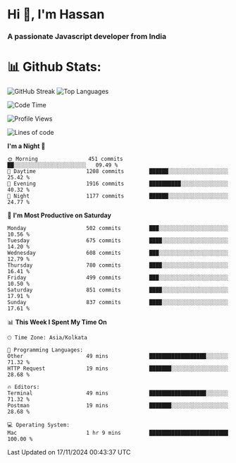 # Hi 👋, I'm Hassan
### A passionate Javascript developer from India


# 📊 Github Stats:
![GitHub Streak](https://github-readme-streak-stats.herokuapp.com/?user=codeblooded47&theme=dracula&hide_border=false)
![Top Languages](https://github-readme-stats.vercel.app/api/top-langs/?username=codeblooded47&layout=compact&theme=dracula)



<!--START_SECTION:waka-->
![Code Time](http://img.shields.io/badge/Code%20Time-869%20hrs%2039%20mins-blue)

![Profile Views](http://img.shields.io/badge/Profile%20Views-0-blue)

![Lines of code](https://img.shields.io/badge/From%20Hello%20World%20I%27ve%20Written-23.8%20million%20lines%20of%20code-blue)

**I'm a Night 🦉** 

```text
🌞 Morning                451 commits         ██░░░░░░░░░░░░░░░░░░░░░░░   09.49 % 
🌆 Daytime                1208 commits        ██████░░░░░░░░░░░░░░░░░░░   25.42 % 
🌃 Evening                1916 commits        ██████████░░░░░░░░░░░░░░░   40.32 % 
🌙 Night                  1177 commits        ██████░░░░░░░░░░░░░░░░░░░   24.77 % 
```
📅 **I'm Most Productive on Saturday** 

```text
Monday                   502 commits         ███░░░░░░░░░░░░░░░░░░░░░░   10.56 % 
Tuesday                  675 commits         ████░░░░░░░░░░░░░░░░░░░░░   14.20 % 
Wednesday                608 commits         ███░░░░░░░░░░░░░░░░░░░░░░   12.79 % 
Thursday                 780 commits         ████░░░░░░░░░░░░░░░░░░░░░   16.41 % 
Friday                   499 commits         ███░░░░░░░░░░░░░░░░░░░░░░   10.50 % 
Saturday                 851 commits         ████░░░░░░░░░░░░░░░░░░░░░   17.91 % 
Sunday                   837 commits         ████░░░░░░░░░░░░░░░░░░░░░   17.61 % 
```


📊 **This Week I Spent My Time On** 

```text
🕑︎ Time Zone: Asia/Kolkata

💬 Programming Languages: 
Other                    49 mins             ██████████████████░░░░░░░   71.32 % 
HTTP Request             19 mins             ███████░░░░░░░░░░░░░░░░░░   28.68 % 

🔥 Editors: 
Terminal                 49 mins             ██████████████████░░░░░░░   71.32 % 
Postman                  19 mins             ███████░░░░░░░░░░░░░░░░░░   28.68 % 

💻 Operating System: 
Mac                      1 hr 9 mins         █████████████████████████   100.00 % 
```


 Last Updated on 17/11/2024 00:43:37 UTC
<!--END_SECTION:waka-->

